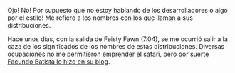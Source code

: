 <html><body><p>Ojo! No! Por supuesto que no estoy hablando de los desarrolladores o algo por el estilo! Me refiero a los nombres con los que llaman a sus distribuciones.



Hace unos días, con la salida de Feisty Fawn (7.04), se me ocurrió salir a la caza de los significados de los nombres de estas distribuciones. Diversas ocupaciones no me permitieron emprender el safari, pero por suerte <a href="http://www.taniquetil.com.ar/plog/post/1/259" title="Los animales de Ubuntu en Taniquetil" target="_blank">Facundo Batista lo hizo en su blog</a>.</p></body></html>